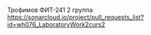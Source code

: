 Трофимов
ФИТ-241
2 группа
https://sonarcloud.io/project/pull_requests_list?id=wh076_LaboratoryWork2curs2
